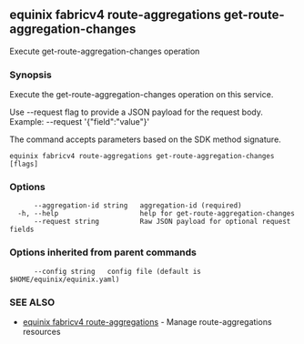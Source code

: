 ## equinix fabricv4 route-aggregations get-route-aggregation-changes

Execute get-route-aggregation-changes operation

### Synopsis

Execute the get-route-aggregation-changes operation on this service.

Use --request flag to provide a JSON payload for the request body.
Example: --request '{"field":"value"}'

The command accepts parameters based on the SDK method signature.

```
equinix fabricv4 route-aggregations get-route-aggregation-changes [flags]
```

### Options

```
      --aggregation-id string   aggregation-id (required)
  -h, --help                    help for get-route-aggregation-changes
      --request string          Raw JSON payload for optional request fields
```

### Options inherited from parent commands

```
      --config string   config file (default is $HOME/equinix/equinix.yaml)
```

### SEE ALSO

* [equinix fabricv4 route-aggregations](equinix_fabricv4_route-aggregations.md)	 - Manage route-aggregations resources

